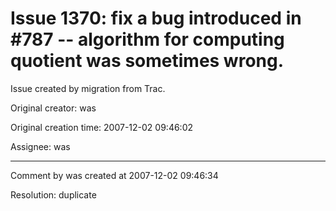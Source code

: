 # Issue 1370: fix a bug introduced in #787 -- algorithm for computing quotient was sometimes wrong.

Issue created by migration from Trac.

Original creator: was

Original creation time: 2007-12-02 09:46:02

Assignee: was




---

Comment by was created at 2007-12-02 09:46:34

Resolution: duplicate
